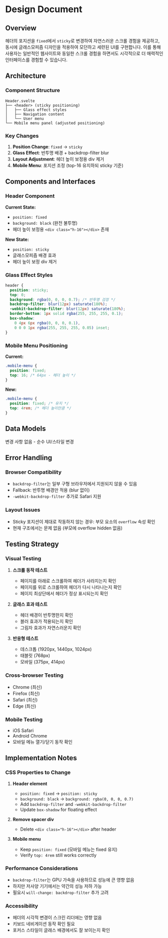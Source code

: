 # Design Document

## Overview

헤더의 포지션을 `fixed`에서 `sticky`로 변경하여 자연스러운 스크롤 경험을 제공하고, 동시에 글래스모피즘 디자인을 적용하여 모던하고 세련된 UI를 구현합니다. 이를 통해 사용자는 일반적인 웹사이트와 동일한 스크롤 경험을 하면서도 시각적으로 더 매력적인 인터페이스를 경험할 수 있습니다.

## Architecture

### Component Structure

```
Header.svelte
├── <header> (sticky positioning)
│   ├── Glass effect styles
│   ├── Navigation content
│   └── User menu
└── Mobile menu panel (adjusted positioning)
```

### Key Changes

1. **Position Change**: `fixed` → `sticky`
2. **Glass Effect**: 반투명 배경 + backdrop-filter blur
3. **Layout Adjustment**: 헤더 높이 보정용 div 제거
4. **Mobile Menu**: 포지션 조정 (top-16 유지하되 sticky 기준)

## Components and Interfaces

### Header Component

**Current State:**
- `position: fixed`
- `background: black` (완전 불투명)
- 헤더 높이 보정용 `<div class="h-16"></div>` 존재

**New State:**
- `position: sticky`
- 글래스모피즘 배경 효과
- 헤더 높이 보정 div 제거

### Glass Effect Styles

```css
header {
  position: sticky;
  top: 0;
  background: rgba(0, 0, 0, 0.7); /* 반투명 검정 */
  backdrop-filter: blur(12px) saturate(180%);
  -webkit-backdrop-filter: blur(12px) saturate(180%);
  border-bottom: 1px solid rgba(255, 255, 255, 0.1);
  box-shadow: 
    0 4px 6px rgba(0, 0, 0, 0.1),
    0 0 0 1px rgba(255, 255, 255, 0.05) inset;
}
```

### Mobile Menu Positioning

**Current:**
```css
.mobile-menu {
  position: fixed;
  top: 16; /* 64px - 헤더 높이 */
}
```

**New:**
```css
.mobile-menu {
  position: fixed; /* 유지 */
  top: 4rem; /* 헤더 높이만큼 */
}
```

## Data Models

변경 사항 없음 - 순수 UI/스타일 변경

## Error Handling

### Browser Compatibility

- `backdrop-filter`는 일부 구형 브라우저에서 지원되지 않을 수 있음
- Fallback: 반투명 배경만 적용 (blur 없이)
- `-webkit-backdrop-filter` 추가로 Safari 지원

### Layout Issues

- Sticky 포지션이 제대로 작동하지 않는 경우: 부모 요소의 `overflow` 속성 확인
- 현재 구조에서는 문제 없음 (부모에 overflow hidden 없음)

## Testing Strategy

### Visual Testing

1. **스크롤 동작 테스트**
   - 페이지를 아래로 스크롤하여 헤더가 사라지는지 확인
   - 페이지를 위로 스크롤하여 헤더가 다시 나타나는지 확인
   - 페이지 최상단에서 헤더가 정상 표시되는지 확인

2. **글래스 효과 테스트**
   - 헤더 배경이 반투명한지 확인
   - 블러 효과가 적용되는지 확인
   - 그림자 효과가 자연스러운지 확인

3. **반응형 테스트**
   - 데스크톱 (1920px, 1440px, 1024px)
   - 태블릿 (768px)
   - 모바일 (375px, 414px)

### Cross-browser Testing

- Chrome (최신)
- Firefox (최신)
- Safari (최신)
- Edge (최신)

### Mobile Testing

- iOS Safari
- Android Chrome
- 모바일 메뉴 열기/닫기 동작 확인

## Implementation Notes

### CSS Properties to Change

1. **Header element**
   - `position: fixed` → `position: sticky`
   - `background: black` → `background: rgba(0, 0, 0, 0.7)`
   - Add `backdrop-filter` and `-webkit-backdrop-filter`
   - Update `box-shadow` for floating effect

2. **Remove spacer div**
   - Delete `<div class="h-16"></div>` after header

3. **Mobile menu**
   - Keep `position: fixed` (모바일 메뉴는 fixed 유지)
   - Verify `top: 4rem` still works correctly

### Performance Considerations

- `backdrop-filter`는 GPU 가속을 사용하므로 성능에 큰 영향 없음
- 하지만 저사양 기기에서는 약간의 성능 저하 가능
- 필요시 `will-change: backdrop-filter` 추가 고려

### Accessibility

- 헤더의 시각적 변경이 스크린 리더에는 영향 없음
- 키보드 네비게이션 동작 확인 필요
- 포커스 스타일이 글래스 배경에서도 잘 보이는지 확인
